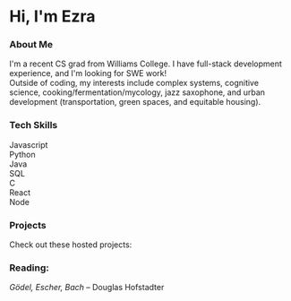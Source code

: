 # Hi, I'm Ezra 

### About Me
I'm a recent CS grad from Williams College. I have full-stack development experience, and I'm looking for SWE work!  
Outside of coding, my interests include complex systems, cognitive science, cooking/fermentation/mycology, jazz saxophone, and urban development (transportation, green spaces, and equitable housing).

###  Tech Skills
Javascript  
Python  
Java  
SQL  
C  
React  
Node  

### Projects
Check out these hosted projects:

### Reading: 
*Gödel, Escher, Bach* – Douglas Hofstadter

